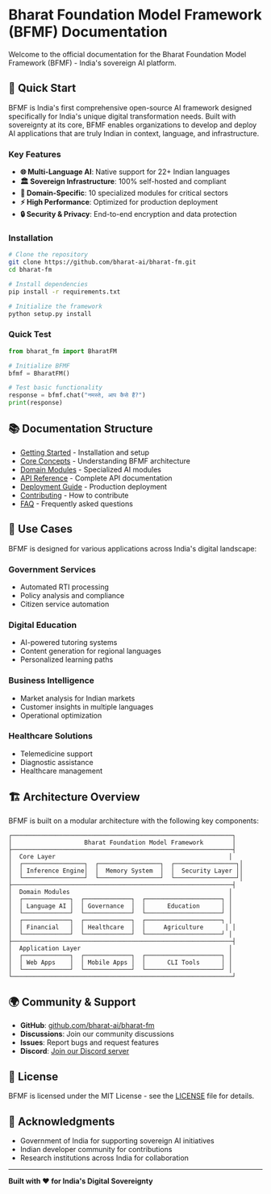 # Bharat Foundation Model Framework (BFMF) Documentation

Welcome to the official documentation for the Bharat Foundation Model Framework (BFMF) - India's sovereign AI platform.

## 🚀 Quick Start

BFMF is India's first comprehensive open-source AI framework designed specifically for India's unique digital transformation needs. Built with sovereignty at its core, BFMF enables organizations to develop and deploy AI applications that are truly Indian in context, language, and infrastructure.

### Key Features

- **🌐 Multi-Language AI**: Native support for 22+ Indian languages
- **🏛️ Sovereign Infrastructure**: 100% self-hosted and compliant
- **🎯 Domain-Specific**: 10 specialized modules for critical sectors
- **⚡ High Performance**: Optimized for production deployment
- **🔒 Security & Privacy**: End-to-end encryption and data protection

### Installation

```bash
# Clone the repository
git clone https://github.com/bharat-ai/bharat-fm.git
cd bharat-fm

# Install dependencies
pip install -r requirements.txt

# Initialize the framework
python setup.py install
```

### Quick Test

```python
from bharat_fm import BharatFM

# Initialize BFMF
bfmf = BharatFM()

# Test basic functionality
response = bfmf.chat("नमस्ते, आप कैसे हैं?")
print(response)
```

## 📚 Documentation Structure

- [Getting Started](./getting-started.md) - Installation and setup
- [Core Concepts](./core-concepts.md) - Understanding BFMF architecture
- [Domain Modules](./domain-modules.md) - Specialized AI modules
- [API Reference](./api-reference.md) - Complete API documentation
- [Deployment Guide](./deployment.md) - Production deployment
- [Contributing](./contributing.md) - How to contribute
- [FAQ](./faq.md) - Frequently asked questions

## 🎯 Use Cases

BFMF is designed for various applications across India's digital landscape:

### Government Services
- Automated RTI processing
- Policy analysis and compliance
- Citizen service automation

### Digital Education
- AI-powered tutoring systems
- Content generation for regional languages
- Personalized learning paths

### Business Intelligence
- Market analysis for Indian markets
- Customer insights in multiple languages
- Operational optimization

### Healthcare Solutions
- Telemedicine support
- Diagnostic assistance
- Healthcare management

## 🏗️ Architecture Overview

BFMF is built on a modular architecture with the following key components:

```
┌─────────────────────────────────────────────────────────────┐
│                    Bharat Foundation Model Framework        │
├─────────────────────────────────────────────────────────────┤
│  Core Layer                                                │
│  ┌─────────────────┐  ┌─────────────────┐  ┌─────────────────┐│
│  │ Inference Engine│  │  Memory System  │  │  Security Layer ││
│  └─────────────────┘  └─────────────────┘  └─────────────────┘│
├─────────────────────────────────────────────────────────────┤
│  Domain Modules                                            │
│  ┌─────────────┐  ┌─────────────┐  ┌─────────────────────┐ │
│  │ Language AI │  │ Governance  │  │      Education      │ │
│  └─────────────┘  └─────────────┘  └─────────────────────┘ │
│  ┌─────────────┐  ┌─────────────┐  ┌─────────────────────┐ │
│  │ Financial   │  │ Healthcare  │  │     Agriculture      │ │
│  └─────────────┘  └─────────────┘  └─────────────────────┘ │
├─────────────────────────────────────────────────────────────┤
│  Application Layer                                         │
│  ┌─────────────┐  ┌─────────────┐  ┌─────────────────────┐ │
│  │ Web Apps    │  │ Mobile Apps │  │      CLI Tools      │ │
│  └─────────────┘  └─────────────┘  └─────────────────────┘ │
└─────────────────────────────────────────────────────────────┘
```

## 🌍 Community & Support

- **GitHub**: [github.com/bharat-ai/bharat-fm](https://github.com/bharat-ai/bharat-fm)
- **Discussions**: Join our community discussions
- **Issues**: Report bugs and request features
- **Discord**: [Join our Discord server](https://discord.gg/bharat-ai)

## 📄 License

BFMF is licensed under the MIT License - see the [LICENSE](../LICENSE) file for details.

## 🙏 Acknowledgments

- Government of India for supporting sovereign AI initiatives
- Indian developer community for contributions
- Research institutions across India for collaboration

---

**Built with ❤️ for India's Digital Sovereignty**